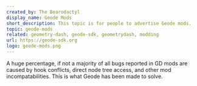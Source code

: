 ```yaml
---
created_by: The Bearodactyl
display_name: Geode Mods
short_description: This topic is for people to advertise Geode mods.
topic: geode-mods
related: geometry-dash, geode-sdk, geometrydash, modding
url: https://geode-sdk.org
logo: geode-mods.png
---
```

A huge percentage, if not a majority of all bugs reported in GD mods are caused by hook conflicts, direct node tree access, and other mod incompatabilities. This is what Geode has been made to solve.
